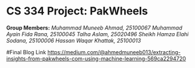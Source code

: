 # CS 334 Project: PakWheels

**Group Members:**
*Muhammad Muneeb Ahmad, 25100067*
*Muhammad Ayain Fida Rana, 25100045*
*Talha Aslam, 25020496*
*Sheikh Hamza Elahi Sodana, 25100006*
*Hassan Waqar Khattak, 25100013*

#Final Blog Link
https://medium.com/@ahmedmuneeb013/extracting-insights-from-pakwheels-com-using-machine-learning-569ca2294720
